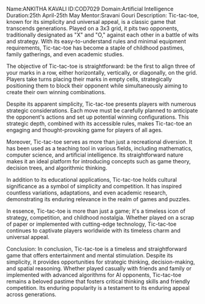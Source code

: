 Name:ANKITHA KAVALI
ID:COD7029
Domain:Artificial Intelligence 
Duration:25th April-25th May
Mentor:Sravani Gouri
Description:
Tic-tac-toe, known for its simplicity and universal appeal, is a classic game that transcends generations. Played on a 3x3 grid, it pits two opponents, traditionally designated as "X" and "O," against each other in a battle of wits and strategy. With its easy-to-understand rules and minimal equipment requirements, Tic-tac-toe has become a staple of childhood pastimes, family gatherings, and even academic studies.

The objective of Tic-tac-toe is straightforward: be the first to align three of your marks in a row, either horizontally, vertically, or diagonally, on the grid. Players take turns placing their marks in empty cells, strategically positioning them to block their opponent while simultaneously aiming to create their own winning combinations.

Despite its apparent simplicity, Tic-tac-toe presents players with numerous strategic considerations. Each move must be carefully planned to anticipate the opponent's actions and set up potential winning configurations. This strategic depth, combined with its accessible rules, makes Tic-tac-toe an engaging and thought-provoking game for players of all ages.

Moreover, Tic-tac-toe serves as more than just a recreational diversion. It has been used as a teaching tool in various fields, including mathematics, computer science, and artificial intelligence. Its straightforward nature makes it an ideal platform for introducing concepts such as game theory, decision trees, and algorithmic thinking.

In addition to its educational applications, Tic-tac-toe holds cultural significance as a symbol of simplicity and competition. It has inspired countless variations, adaptations, and even academic research, demonstrating its enduring relevance in the realm of games and puzzles.

In essence, Tic-tac-toe is more than just a game; it's a timeless icon of strategy, competition, and childhood nostalgia. Whether played on a scrap of paper or implemented with cutting-edge technology, Tic-tac-toe continues to captivate players worldwide with its timeless charm and universal appeal.



Conclusion:
In conclusion, Tic-tac-toe is a timeless and straightforward game that offers entertainment and mental stimulation. Despite its simplicity, it provides opportunities for strategic thinking, decision-making, and spatial reasoning. Whether played casually with friends and family or implemented with advanced algorithms for AI opponents, Tic-tac-toe remains a beloved pastime that fosters critical thinking skills and friendly competition. Its enduring popularity is a testament to its enduring appeal across generations.
